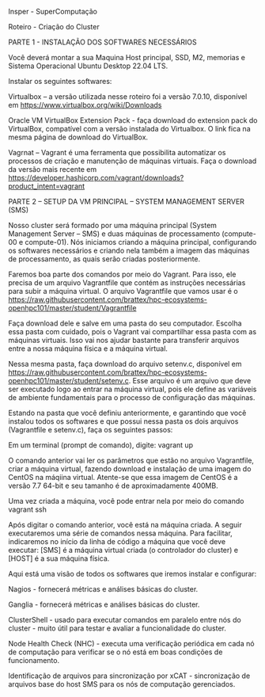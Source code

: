 Insper - SuperComputação 

Roteiro - Criação do Cluster 

 

PARTE 1 - INSTALAÇÃO DOS SOFTWARES NECESSÁRIOS


Você deverá montar a sua Maquina Host principal, SSD, M2, memorias e Sistema Operacional Ubuntu Desktop 22.04 LTS.


Instalar os seguintes softwares: 

Virtualbox – a versão utilizada nesse roteiro foi a versão 7.0.10, disponível em https://www.virtualbox.org/wiki/Downloads 

Oracle VM VirtualBox Extension Pack - faça download do extension pack do VirtualBox, compatível com a versão instalada do Virtualbox. O link fica na mesma página de download do VirtualBox.  

Vagrnat – Vagrant é uma ferramenta que possibilita automatizar os processos de criação e manutenção de máquinas virtuais. Faça o download da versão mais recente em https://developer.hashicorp.com/vagrant/downloads?product_intent=vagrant  

 

PARTE 2 – SETUP DA VM PRINCIPAL – SYSTEM MANAGEMENT SERVER (SMS) 

Nosso cluster será formado por uma máquina principal (System Management Server – SMS) e duas máquinas de processamento (compute-00 e compute-01). Nós iniciamos criando a máquina principal, configurando os softwares necessários e criando nela também a imagem das máquinas de processamento, as quais serão criadas posteriormente.  

Faremos boa parte dos comandos por meio do Vagrant. Para isso, ele precisa de um arquivo Vagrantfile que contém as instruções necessárias para subir a máquina virtual. O arquivo Vagrantfile que vamos usar é o https://raw.githubusercontent.com/brattex/hpc-ecosystems-openhpc101/master/student/Vagrantfile 

Faça download dele e salve em uma pasta do seu computador. Escolha essa pasta com cuidado, pois o Vagrant vai compartilhar essa pasta com as máquinas virtuais. Isso vai nos ajudar bastante para transferir arquivos entre a nossa máquina física e a máquina virtual.  

Nessa mesma pasta, faça download do arquivo setenv.c, disponível em https://raw.githubusercontent.com/brattex/hpc-ecosystems-openhpc101/master/student/setenv.c. Esse arquivo é um arquivo que deve ser executado logo ao entrar na máquina virtual, pois ele define as variáveis de ambiente fundamentais para o processo de configuração das máquinas.  

Estando na pasta que você definiu anteriormente, e garantindo que você instalou todos os softwares e que possui nessa pasta os dois arquivos (Vagrantfile e setenv.c), faça os seguintes passos: 

Em um terminal (prompt de comando), digite: vagrant up  

O comando anterior vai ler os parâmetros que estão no arquivo Vagrantfile, criar a máquina virtual, fazendo download e instalação de uma imagem do CentOS na máqiina virtual. Atente-se que essa imagem de CentOS é a versão 7.7 64-bit e seu tamanho é de aproximadamente 400MB.  

Uma vez criada a máquina, você pode entrar nela por meio do comando vagrant ssh 

Após digitar o comando anterior, você está na máquina criada. A seguir executaremos uma série de comandos nessa máquina. Para facilitar, indicaremos no início da linha de código a máquina que você deve executar: [SMS] é a máquina virtual criada (o controlador do cluster) e [HOST] é a sua máquina física.  

Aqui está uma visão de todos os softwares que iremos instalar e configurar: 

Nagios - fornecerá métricas e análises básicas do cluster. 

Ganglia - fornecerá métricas e análises básicas do cluster. 

ClusterShell - usado para executar comandos em paralelo entre nós do cluster - muito útil para testar e avaliar a funcionalidade do cluster. 

Node Health Check (NHC) - executa uma verificação periódica em cada nó de computação para verificar se o nó está em boas condições de funcionamento. 

Identificação de arquivos para sincronização por xCAT - sincronização de arquivos base do host SMS para os nós de computação gerenciados. 